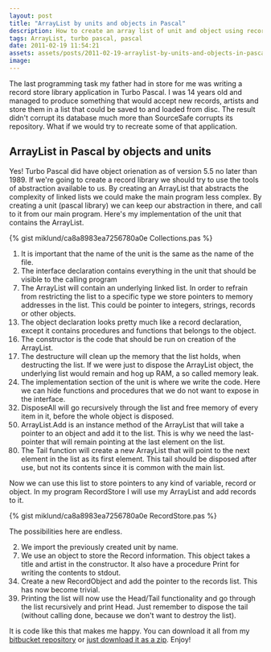 ```yaml
---
layout: post
title: "ArrayList by units and objects in Pascal"
description: How to create an array list of unit and object using records and pointers in Turbo Pascal.
tags: ArrayList, turbo pascal, pascal
date: 2011-02-19 11:54:21
assets: assets/posts/2011-02-19-arraylist-by-units-and-objects-in-pascal
image: 
---
```


The last programming task my father had in store for me was writing a record store library application in Turbo Pascal. I was 14 years old and managed to produce something that would accept new records, artists and store them in a list that could be saved to and loaded from disc. The result didn't corrupt its database much more than SourceSafe corrupts its repository.  What if we would try to recreate some of that application.

## ArrayList in Pascal by objects and units

Yes! Turbo Pascal did have object orienation as of version 5.5 no later than 1989. If we're going to create a record library we should try to use the tools of abstraction available to us. By creating an ArrayList that abstracts the complexity of linked lists we could make the main program less complex.  By creating a unit (pascal library) we can keep our abstraction in there, and call to it from our main program. Here's my implementation of the unit that contains the ArrayList.

{% gist miklund/ca8a8983ea7256780a0e Collections.pas %}

<ol>
<li value="1">It is important that the name of the unit is the same as the name of the file.</li>
<li value="2">The interface declaration contains everything in the unit that should be visible to the calling program</li>
<li value="7">The ArrayList will contain an underlying linked list. In order to refrain from restricting the list to a specific type we store pointers to memory addresses in the list. This could be pointer to integers, strings, records or other objects.</li>
<li value="13">The object declaration looks pretty much like a record declaration, except it contains procedures and functions that belongs to the object.</li>
<li value="16">The constructor is the code that should be run on creation of the ArrayList.</li>
<li value="17">The destructure will clean up the memory that the list holds, when destructing the list. If we were just to dispose the ArrayList object, the underlying list would remain and hog up RAM, a so called memory leak.</li>
<li value="24">The implementation section of the unit is where we write the code. Here we can hide functions and procedures that we do not want to expose in the interface.</li>
<li value="32">DisposeAll will go recursively through the list and free memory of every item in it, before the whole object is disposed.</li>
<li value="50">ArrayList.Add is an instance method of the ArrayList that will take a pointer to an object and add it to the list. This is why we need the last-pointer that will remain pointing at the last element on the list.</li>
<li value="80">The Tail function will create a new ArrayList that will point to the next element in the list as its first element. This tail should be disposed after use, but not its contents since it is common with the main list.</li>
</ol>

Now we can use this list to store pointers to any kind of variable, record or object. In my program RecordStore I will use my ArrayList and add records to it.

{% gist miklund/ca8a8983ea7256780a0e RecordStore.pas %}

The possibilities here are endless.

<ol>
<li value="2">We import the previously created unit by name.</li>
<li value="7">We use an object to store the Record information. This object takes a title and artist in the constructor. It also have a procedure Print for writing the contents to stdout.</li>
<li value="34">Create a new RecordObject and add the pointer to the records list. This has now become trivial.</li>
<li value="39">Printing the list will now use the Head/Tail functionality and go through the list recursively and print Head. Just remember to dispose the tail (without calling done, because we don't want to destroy the list).</li>
</ol>

It is code like this that makes me happy. You can download it all from my [bitbucket repository](https://bitbucket.org/bokmal/litemedia.pascal/) or [just download it as a zip](/assets/posts/2011-02-19-arraylist-by-units-and-objects-in-pascal/27dd8e6be9ec.zip "LiteMedia.Pascal example code in a zip archive"). Enjoy!
